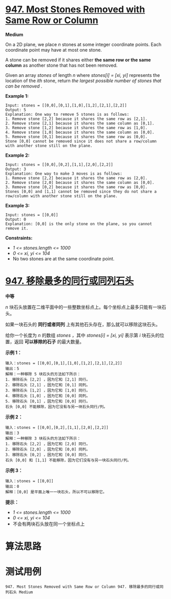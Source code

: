 # [947. Most Stones Removed with Same Row or Column][enTitle]

**Medium**

On a 2D plane, we place  *n*  stones at some integer coordinate points. Each coordinate point may have at most one stone.

A stone can be removed if it shares either **the same row or the same column**  as another stone that has not been removed.

Given an array  *stones*  of length  *n*  where  *stones[i] = [xi, yi]*  represents the location of the  *ith*  stone, return  *the largest possible number of stones that can be removed* .



**Example 1:** 

```
Input: stones = [[0,0],[0,1],[1,0],[1,2],[2,1],[2,2]]
Output: 5
Explanation: One way to remove 5 stones is as follows:
1. Remove stone [2,2] because it shares the same row as [2,1].
2. Remove stone [2,1] because it shares the same column as [0,1].
3. Remove stone [1,2] because it shares the same row as [1,0].
4. Remove stone [1,0] because it shares the same column as [0,0].
5. Remove stone [0,1] because it shares the same row as [0,0].
Stone [0,0] cannot be removed since it does not share a row/column with another stone still on the plane.

```

**Example 2:** 

```
Input: stones = [[0,0],[0,2],[1,1],[2,0],[2,2]]
Output: 3
Explanation: One way to make 3 moves is as follows:
1. Remove stone [2,2] because it shares the same row as [2,0].
2. Remove stone [2,0] because it shares the same column as [0,0].
3. Remove stone [0,2] because it shares the same row as [0,0].
Stones [0,0] and [1,1] cannot be removed since they do not share a row/column with another stone still on the plane.

```

**Example 3:** 

```
Input: stones = [[0,0]]
Output: 0
Explanation: [0,0] is the only stone on the plane, so you cannot remove it.

```



**Constraints:** 

-  *1 <= stones.length <= 1000*  
-  *0 <= xi, yi <= 104*  
- No two stones are at the same coordinate point.


# [947. 移除最多的同行或同列石头][cnTitle]

**中等**

 *n*  块石头放置在二维平面中的一些整数坐标点上。每个坐标点上最多只能有一块石头。

如果一块石头的 **同行或者同列**  上有其他石头存在，那么就可以移除这块石头。

给你一个长度为  *n*  的数组  *stones*  ，其中  *stones[i] = [xi, yi]*  表示第  *i*  块石头的位置，返回 **可以移除的石子**  的最大数量。



**示例 1：** 

```
输入：stones = [[0,0],[0,1],[1,0],[1,2],[2,1],[2,2]]
输出：5
解释：一种移除 5 块石头的方法如下所示：
1. 移除石头 [2,2] ，因为它和 [2,1] 同行。
2. 移除石头 [2,1] ，因为它和 [0,1] 同列。
3. 移除石头 [1,2] ，因为它和 [1,0] 同行。
4. 移除石头 [1,0] ，因为它和 [0,0] 同列。
5. 移除石头 [0,1] ，因为它和 [0,0] 同行。
石头 [0,0] 不能移除，因为它没有与另一块石头同行/列。
```

**示例 2：** 

```
输入：stones = [[0,0],[0,2],[1,1],[2,0],[2,2]]
输出：3
解释：一种移除 3 块石头的方法如下所示：
1. 移除石头 [2,2] ，因为它和 [2,0] 同行。
2. 移除石头 [2,0] ，因为它和 [0,0] 同列。
3. 移除石头 [0,2] ，因为它和 [0,0] 同行。
石头 [0,0] 和 [1,1] 不能移除，因为它们没有与另一块石头同行/列。
```

**示例 3：** 

```
输入：stones = [[0,0]]
输出：0
解释：[0,0] 是平面上唯一一块石头，所以不可以移除它。
```



**提示：** 

-  *1 <= stones.length <= 1000*  
-  *0 <= xi, yi <= 104*  
- 不会有两块石头放在同一个坐标点上




# 算法思路

# 测试用例
```
947. Most Stones Removed with Same Row or Column 947. 移除最多的同行或同列石头 Medium
```

[enTitle]: https://leetcode.com/problems/most-stones-removed-with-same-row-or-column/
[cnTitle]: https://leetcode-cn.com/problems/most-stones-removed-with-same-row-or-column/
